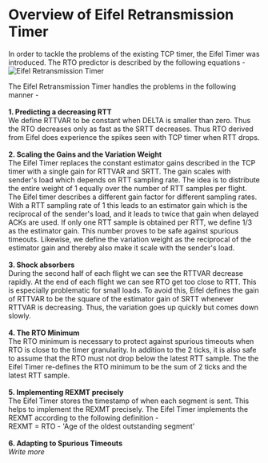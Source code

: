# Overview of Eifel Retransmission Timer
In order to tackle the problems of the existing TCP timer, the Eifel Timer was introduced. The RTO predictor is described by the following equations - <br>
![Eifel Retransmission Timer ](https://i.imgur.com/WObFdkm.png)

The Eifel Retransmission Timer handles the problems in the following manner - <br><br>
<b>1. Predicting a decreasing RTT</b><br>
We define RTTVAR to be constant when DELTA is smaller than zero. Thus the RTO decreases only as fast as the SRTT decreases. Thus RTO derived from Eifel does experience the spikes seen with TCP timer when RTT drops.<br><br>
<b>2. Scaling the Gains and the Variation Weight</b><br>
The Eifel Timer replaces the constant estimator gains described in the TCP timer with a single gain for RTTVAR and SRTT. The gain scales with sender's load which depends on RTT sampling rate. The idea is to distribute the entire weight of 1 equally over the number of RTT samples per flight. The Eifel timer describes a different gain factor for different sampling rates. With a RTT sampling rate of 1 this leads to an estimator gain which is the reciprocal of the sender's load, and it leads to twice that gain when delayed ACKs are used. If only one RTT sample is obtained per RTT, we define 1/3 as the estimator gain. This number proves to be safe against spurious timeouts. Likewise, we define the variation weight as the reciprocal of the estimator gain and thereby also make it scale with the sender's load.<br><br>
<b>3. Shock absorbers</b><br>
During the second half of each flight we can see the RTTVAR decrease rapidly. At the end of each flight we can see RTO get too close to RTT. This is especially problematic for small loads. To avoid this, Eifel defines the gain of RTTVAR to be the square of the estimator gain of SRTT whenever RTTVAR is decreasing. Thus, the variation goes up quickly but comes down slowly. <br><br>
<b>4. The RTO Minimum</b><br>
The RTO minimum is necessary to protect against spurious timeouts when RTO is close to the timer granularity. In addition to the 2 ticks, it is also safe to assume that the RTO must not drop below the latest RTT sample. The the Eifel Timer re-defines the RTO minimum to be the sum of 2 ticks and the latest RTT sample.<br><br>
<b>5. Implementing REXMT precisely</b><br>
The Eifel Timer stores the timestamp of when each segment is sent. This helps to implement the REXMT precisely. The Eifel Timer implements the REXMT according to the following definition -<br>
REXMT = RTO - 'Age of the oldest outstanding segment'<br><br>
<b>6. Adapting to Spurious Timeouts</b><br>
_Write more_
